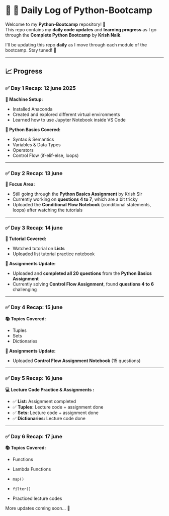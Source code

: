 # 🐍 📅 Daily Log of Python-Bootcamp

Welcome to my **Python-Bootcamp** repository! 👋  
This repo contains my **daily code updates** and **learning progress** as I go through the **Complete Python Bootcamp** by **Krish Naik**.

I'll be updating this repo **daily** as I move through each module of the bootcamp. Stay tuned! 🚀

---

## 📈 Progress

### ✅ Day 1 Recap: 12 june 2025

**🔧 Machine Setup:**
- Installed Anaconda
- Created and explored different virtual environments
- Learned how to use Jupyter Notebook inside VS Code

**🐍 Python Basics Covered:**
- Syntax & Semantics
- Variables & Data Types
- Operators
- Control Flow (if-elif-else, loops)

---
### ✅ Day 2 Recap: 13 june

**📌 Focus Area:**  
- Still going through the **Python Basics Assignment** by Krish Sir  
- Currently working on **questions 4 to 7**, which are a bit tricky  
- Uploaded the **Conditional Flow Notebook** (conditional statements, loops) after watching the tutorials

---

### ✅ Day 3 Recap: 14 june

**🎥 Tutorial Covered:**  
- Watched tutorial on **Lists**  
- Uploaded list tutorial practice notebook

**📘 Assignments Update:**  
- Uploaded and **completed all 20 questions** from the **Python Basics Assignment**
- Currently solving **Control Flow Assignment**, found **questions 4 to 6** challenging
---
### ✅ Day 4 Recap: 15 june
**📚 Topics Covered:**
- Tuples  
- Sets  
- Dictionaries  

**📘 Assignments Update:**  
- Uploaded **Control Flow Assignment Notebook** (15 questions)

---
### ✅ Day 5 Recap: 16 june

**💻 Lecture Code Practice & Assignments :**
- ✅ **List:** Assignment completed  
- ✅ **Tuples:** Lecture code + assignment done  
- ✅ **Sets:** Lecture code + assignment done  
- ✅ **Dictionaries:** Lecture code done

---
### ✅ Day 6 Recap: 17 june

**📚 Topics Covered:**  
- Functions  
- Lambda Functions  
- `map()`  
- `filter()`

- Practiced lecture codes
 
    
More updates coming soon... 🔄  
